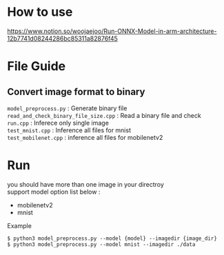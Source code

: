 # How to use
https://www.notion.so/woojaejoo/Run-ONNX-Model-in-arm-architecture-12b7741d08244286bc85311a82876f45

# File Guide
## Convert image format to binary
`model_preprocess.py` : Generate binary file  
`read_and_check_binary_file_size.cpp` : Read a binary file and check   
`run.cpp` : Inferece only single image   
`test_mnist.cpp` : Inference all files for mnist  
`test_mobilenet.cpp` : inference all files for mobilenetv2  

# Run
you should have more than one image in your directroy  
support model option list below :
- mobilenetv2
- mnist  

Example
```
$ python3 model_preprocess.py --model {model} --imagedir {image_dir}
$ python3 model_preprocess.py --model mnist --imagedir ./data
```

